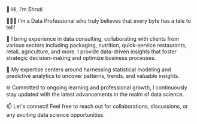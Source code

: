 
👋 Hi, I’m Shruti

👩🏻‍💻 I’m a Data Professional who truly believes that every byte has a tale to tell!

💼 I bring experience in data consulting, collaborating with clients from various sectors including packaging, nutrition, quick-service restaurants, retail, agriculture, and more. I provide data-driven insights that foster strategic decision-making and optimize business processes.

🔬 My expertise centers around harnessing statistical modeling and predictive analytics to uncover patterns, trends, and valuable insights.

🌐 Committed to ongoing learning and professional growth, I continuously stay updated with the latest advancements in the realm of data science.

📫 Let's connect! Feel free to reach out for collaborations, discussions, or any exciting data science opportunities.


<!---
ShrutiTelang8/ShrutiTelang8 is a ✨ special ✨ repository because its `README.md` (this file) appears on your GitHub profile.
You can click the Preview link to take a look at your changes.
--->
